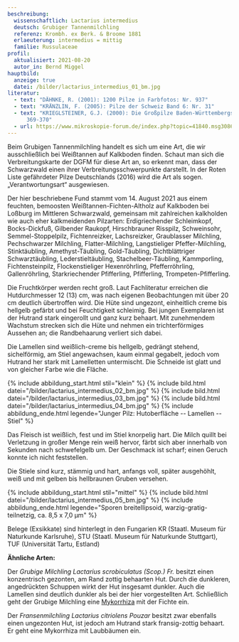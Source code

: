 ```yaml
---
beschreibung:
  wissenschaftlich: Lactarius intermedius
  deutsch: Grubiger Tannenmilchling
  referenz: Krombh. ex Berk. & Broome 1881
  erlaeuterung: intermedius = mittig
  familie: Russulaceae
profil:
  aktualisiert: 2021-08-20
  autor_in: Bernd Miggel
hauptbild:
  anzeige: true
  datei: /bilder/lactarius_intermedius_01_bm.jpg
literatur:
  - text: "DÄHNKE, R. (2001): 1200 Pilze in Farbfotos: Nr. 937"
  - text: "KRÄNZLIN, F. (2005): Pilze der Schweiz Band 6: Nr. 31"
  - text: "KRIEGLSTEINER, G.J. (2000): Die Großpilze Baden-Württembergs Band 2:
      369-370"
  - url: https://www.mikroskopie-forum.de/index.php?topic=41840.msg308620#msg308620
---
```

Beim Grubigen Tannenmilchling handelt es sich um eine Art, die wir ausschließlich bei Weißtannen auf Kalkboden finden. Schaut man sich die Verbreitungskarte der DGFM für diese Art an, so erkennt man, dass der Schwarzwald einen ihrer Verbreitungsschwerpunkte darstellt. In der Roten Liste gefährdeter Pilze Deutschlands (2016) wird die Art als sogen. „Verantwortungsart“ ausgewiesen.

Der hier beschriebene Fund stammt vom 14. August 2021 aus einem feuchten, bemoosten Weißtannen-Fichten-Altholz auf Kalkboden bei Loßburg im Mittleren Schwarzwald, gemeinsam mit zahlreichen kalkholden wie auch eher kalkmeidenden Pilzarten: Erdigriechender Schleimkopf, Bocks-Dickfuß, Gilbender Raukopf, Hirschbrauner Risspilz, Schweinsohr, Semmel-Stoppelpilz, Fichtenreizker, Lachsreizker, Graublasser Milchling, Pechschwarzer Milchling, Flatter-Milchling, Langstieliger Pfeffer-Milchling, Stinktäubling, Amethyst-Täubling, Gold-Täubling, Dichtblättriger Schwarztäubling, Lederstieltäubling, Stachelbeer-Täubling, Kammporling, Fichtensteinpilz, Flockenstieliger Hexenröhrling, Pfefferröhrling, Gallenröhrling, Starkriechender Pfifferling, Pfifferling, Trompeten-Pfifferling.

Die Fruchtkörper werden recht groß. Laut Fachliteratur erreichen die Hutdurchmesser 12 (13) cm, was nach eigenen Beobachtungen mit über 20 cm deutlich übertroffen wird. Die Hüte sind ungezont, einheitlich creme bis hellgelb gefärbt und bei Feuchtigkeit schleimig. Bei jungen Exemplaren ist der Hutrand stark eingerollt und ganz kurz behaart. Mit zunehmendem Wachstum strecken sich die Hüte und nehmen ein trichterförmiges Aussehen an; die Randbehaarung verliert sich dabei. 

Die Lamellen sind weißlich-creme bis hellgelb, gedrängt stehend, sichelförmig, am Stiel angewachsen, kaum einmal gegabelt, jedoch vom Hutrand her stark mit Lamelletten untermischt. Die Schneide ist glatt und von gleicher Farbe wie die Fläche.

{% include abbildung_start.html stil="klein" %}
{% include bild.html datei="/bilder/lactarius_intermedius_02_bm.jpg" %}
{% include bild.html datei="/bilder/lactarius_intermedius_03_bm.jpg" %}
{% include bild.html datei="/bilder/lactarius_intermedius_04_bm.jpg" %}
{% include abbildung_ende.html legende="Junger Pilz: Hutoberfläche -- Lamellen -- Stiel" %}

Das Fleisch ist weißlich, fest und im Stiel knorpelig hart. Die Milch quillt bei Verletzung in großer Menge rein weiß hervor, färbt sich aber innerhalb von Sekunden nach schwefelgelb um. Der Geschmack ist scharf; einen Geruch konnte ich nicht feststellen.

Die Stiele sind kurz, stämmig und hart, anfangs voll, später ausgehöhlt, weiß und mit gelben bis hellbraunen Gruben versehen.

{% include abbildung_start.html stil="mittel" %}
{% include bild.html datei="/bilder/lactarius_intermedius_05_bm.jpg" %}
{% include abbildung_ende.html legende="Sporen breitellipsoid, warzig-gratig-teilnetzig, ca. 8,5 x 7,0 µm" %}

Belege (Exsikkate) sind hinterlegt in den Fungarien KR (Staatl. Museum für Naturkunde Karlsruhe), STU (Staatl. Museum für Naturkunde Stuttgart), TUF (Universität Tartu, Estland)

**Ähnliche Arten:**

Der *Grubige Milchling Lactarius scrobiculatus (Scop.) Fr.* besitzt einen konzentrisch gezonten, am Rand zottig behaarten Hut. Durch die dunkleren, angedrückten Schuppen wirkt der Hut insgesamt dunkler. Auch die Lamellen sind deutlich dunkler als bei der hier vorgestellten Art. Schließlich geht  der Grubige Milchling eine [Mykorrhiza](Mykorrhiza "Glossar") mit der Fichte ein.

Der *Fransenmilchling Lactarius citriolens Pouzar* besitzt zwar ebenfalls einen ungezonten Hut, ist jedoch am Hutrand stark fransig-zottig behaart. Er geht eine Mykorrhiza mit Laubbäumen ein.